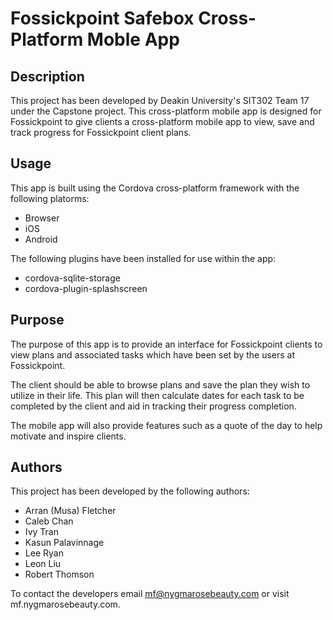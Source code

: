 # Fossickpoint Safebox Cross-Platform Moble App

## Description

This project has been developed by Deakin University's SIT302 Team 17 under the Capstone project. This cross-platform mobile app is designed for Fossickpoint to give clients a cross-platform mobile app to view, save and track progress for Fossickpoint client plans.

## Usage

This app is built using the Cordova cross-platform framework with the following platorms:

- Browser
- iOS
- Android

The following plugins have been installed for use within the app:

- cordova-sqlite-storage
- cordova-plugin-splashscreen

## Purpose

The purpose of this app is to provide an interface for Fossickpoint clients to view plans and associated tasks which have been set by the users at Fossickpoint.

The client should be able to browse plans and save the plan they wish to utilize in their life. This plan will then calculate dates for each task to be completed by the client and aid in tracking their progress completion.

The mobile app will also provide features such as a quote of the day to help motivate and inspire clients.

## Authors

This project has been developed by the following authors:

- Arran (Musa) Fletcher
- Caleb Chan
- Ivy Tran
- Kasun Palavinnage
- Lee Ryan
- Leon Liu
- Robert Thomson

To contact the developers email mf@nygmarosebeauty.com or visit mf.nygmarosebeauty.com.